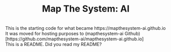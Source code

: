 <h1 align="center">
  Map The System: AI
</h1>
<br/>
This is the starting code for what became https://mapthesystem-ai.github.io
It was moved for hosting purposes to (mapthesystem-ai Github)[https://github.com/mapthesystem-ai/mapthesystem-ai.github.io]
<br/>
This is a README. Did you read my README?
